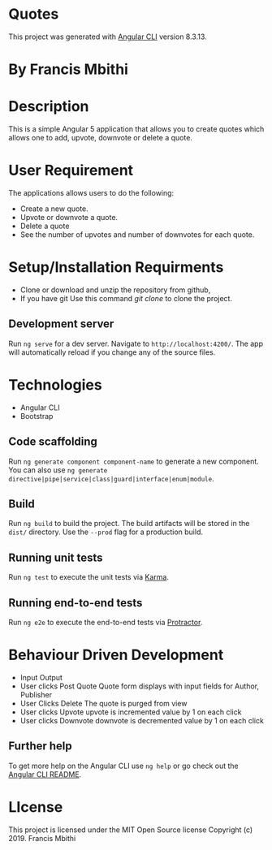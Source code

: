 # Quotes

This project was generated with [Angular CLI](https://github.com/angular/angular-cli) version 8.3.13.

# By Francis Mbithi

# Description
This is a simple Angular 5 application that allows you to create quotes which allows one to add, upvote, downvote or delete a quote.

# User Requirement
The applications allows users to do the following:

* Create a new quote.
* Upvote or downvote a quote.
* Delete a quote
* See the number of upvotes and number of downvotes for each quote.

# Setup/Installation Requirments
* Clone or download and unzip the repository from github,
* If you have git Use this command *git clone*  to clone the project.

## Development server

Run `ng serve` for a dev server. Navigate to `http://localhost:4200/`. The app will automatically reload if you change any of the source files.

# Technologies
* Angular CLI
* Bootstrap

## Code scaffolding

Run `ng generate component component-name` to generate a new component. You can also use `ng generate directive|pipe|service|class|guard|interface|enum|module`.

## Build

Run `ng build` to build the project. The build artifacts will be stored in the `dist/` directory. Use the `--prod` flag for a production build.

## Running unit tests

Run `ng test` to execute the unit tests via [Karma](https://karma-runner.github.io).

## Running end-to-end tests

Run `ng e2e` to execute the end-to-end tests via [Protractor](http://www.protractortest.org/).

# Behaviour Driven Development
* Input	                     Output
* User clicks Post Quote	   Quote form displays with input fields for Author, Publisher
* User Clicks Delete	   The quote is purged from view
* User clicks Upvote	   upvote is incremented value by 1 on each click
* User clicks Downvote	   downvote is decremented value by 1 on each click

## Further help

To get more help on the Angular CLI use `ng help` or go check out the [Angular CLI README](https://github.com/angular/angular-cli/blob/master/README.md).

# LIcense
This project is licensed under the MIT Open Source license Copyright (c) 2019. Francis Mbithi